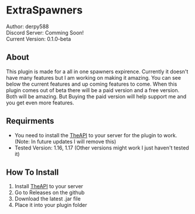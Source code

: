 # ExtraSpawners
Author: derpy588  
Discord Server: Comming Soon!  
Current Version: 0.1.0-beta
## About
This plugin is made for a all in one spawners expirence. Currently it doesn't have many features but I am working on making it amazing. You can see below the current features and up coming features to come. When this plugin comes out of beta there will be a paid version and a free version. Both will be amazing. But Buying the paid version will help support me and you get even more features.

## Requirments
- You need to install the [TheAPI](https://www.spigotmc.org/resources/✅-theapi-✅-1-7-10-latest.72679/) to your server for the plugin to work. (Note: In future updates I will remove this)
- Tested Version: 1.16, 1.17 (Other versions might work I just haven't tested it)

## How To Install
1. Install [TheAPI](https://www.spigotmc.org/resources/✅-theapi-✅-1-7-10-latest.72679/) to your server
2. Go to Releases on the github
3. Download the latest .jar file
4. Place it into your plugin folder
